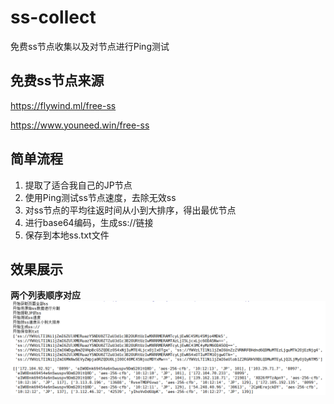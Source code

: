 # ss-collect

免费ss节点收集以及对节点进行Ping测试

## 免费ss节点来源
https://flywind.ml/free-ss

https://www.youneed.win/free-ss

## 简单流程

1. 提取了适合我自己的JP节点
2. 使用Ping测试ss节点速度，去除无效ss
3. 对ss节点的平均往返时间从小到大排序，得出最优节点
4. 进行base64编码，生成ss://链接
5. 保存到本地ss.txt文件

## 效果展示
**两个列表顺序对应**
![test](https://raw.githubusercontent.com/DiCaprio17/ss-collect/master/test.png)
